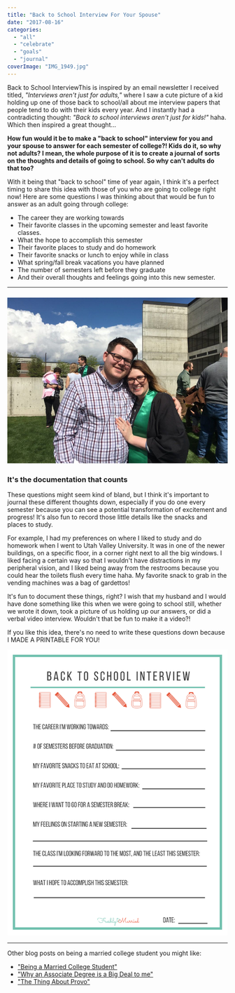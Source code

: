 ```yaml
---
title: "Back to School Interview For Your Spouse"
date: "2017-08-16"
categories: 
  - "all"
  - "celebrate"
  - "goals"
  - "journal"
coverImage: "IMG_1949.jpg"
---
```


Back to School InterviewThis is inspired by an email newsletter I received titled, _"Interviews aren't just for adults,"_ where I saw a cute picture of a kid holding up one of those back to school/all about me interview papers that people tend to do with their kids every year. And I instantly had a contradicting thought: _"Back to school interviews aren't just for kids!"_ haha. Which then inspired a great thought...

**How fun would it be to make a "back to school" interview for you and your spouse to answer for each semester of college?! Kids do it, so why not adults? I mean, the whole purpose of it is to create a journal of sorts on the thoughts and details of going to school. So why can't adults do that too?**

With it being that "back to school" time of year again, I think it's a perfect timing to share this idea with those of you who are going to college right now! Here are some questions I was thinking about that would be fun to answer as an adult going through college:

- The career they are working towards
- Their favorite classes in the upcoming semester and least favorite classes.
- What the hope to accomplish this semester
- Their favorite places to study and do homework
- Their favorite snacks or lunch to enjoy while in class
- What spring/fall break vacations you have planned
- The number of semesters left before they graduate
- And their overall thoughts and feelings going into this new semester.

* * *

### ![back to school interview, back to school interview for adults, back to school journaling, college journaling, journaling about spouse in college, marriage advice, marriage help, fun back to school ideas for adults, ](/images/IMG_1053.jpg)

### It's the documentation that counts

These questions might seem kind of bland, but I think it's important to journal these different thoughts down, especially if you do one every semester because you can see a potential transformation of excitement and progress! It's also fun to record those little details like the snacks and places to study.

For example, I had my preferences on where I liked to study and do homework when I went to Utah Valley University. It was in one of the newer buildings, on a specific floor, in a corner right next to all the big windows. I liked facing a certain way so that I wouldn't have distractions in my peripheral vision, and I liked being away from the restrooms because you could hear the toilets flush every time haha. My favorite snack to grab in the vending machines was a bag of gardettos!

It's fun to document these things, right? I wish that my husband and I would have done something like this when we were going to school still, whether we wrote it down, took a picture of us holding up our answers, or did a verbal video interview. Wouldn't that be fun to make it a video?!

If you like this idea, there's no need to write these questions down because I MADE A PRINTABLE FOR YOU!

[![](/images/Back-to-School-Interview.png)](https://freshlymarried.com/wp-content/uploads/2017/08/Back-to-School-Interview-2.pdf)

* * *

Other blog posts on being a married college student you might like:

- ["Being a Married College Student"](https://freshlymarried.com/being-a-married-college-student/)
- ["Why an Associate Degree is a Big Deal to me"](https://freshlymarried.com/why-an-associate-degree-is-a-big-deal-to-me/)
- ["The Thing About Provo"](https://freshlymarried.com/the-thing-about-provo/)
